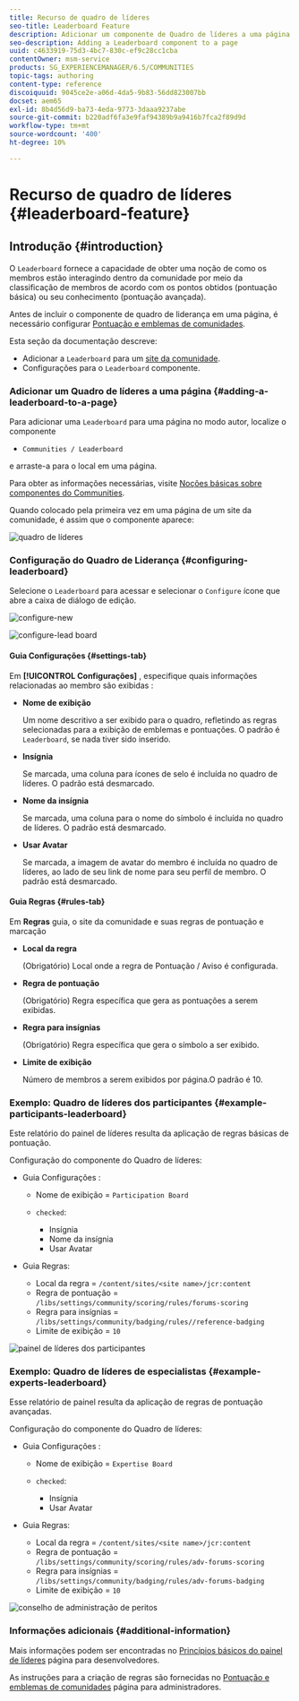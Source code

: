 ```yaml
---
title: Recurso de quadro de líderes
seo-title: Leaderboard Feature
description: Adicionar um componente de Quadro de líderes a uma página
seo-description: Adding a Leaderboard component to a page
uuid: c4633919-75d3-4bc7-830c-ef9c28cc1cba
contentOwner: msm-service
products: SG_EXPERIENCEMANAGER/6.5/COMMUNITIES
topic-tags: authoring
content-type: reference
discoiquuid: 9045ce2e-a06d-4da5-9b83-56dd823007bb
docset: aem65
exl-id: 8b4d56d9-ba73-4eda-9773-3daaa9237abe
source-git-commit: b220adf6fa3e9faf94389b9a9416b7fca2f89d9d
workflow-type: tm+mt
source-wordcount: '400'
ht-degree: 10%

---
```


# Recurso de quadro de líderes {#leaderboard-feature}

## Introdução {#introduction}

O `Leaderboard` fornece a capacidade de obter uma noção de como os membros estão interagindo dentro da comunidade por meio da classificação de membros de acordo com os pontos obtidos (pontuação básica) ou seu conhecimento (pontuação avançada).

Antes de incluir o componente de quadro de liderança em uma página, é necessário configurar [Pontuação e emblemas de comunidades](/help/communities/implementing-scoring.md).

Esta seção da documentação descreve:

* Adicionar a `Leaderboard` para um [site da comunidade](/help/communities/overview.md#community-sites).
* Configurações para o `Leaderboard` componente.

### Adicionar um Quadro de líderes a uma página {#adding-a-leaderboard-to-a-page}

Para adicionar uma `Leaderboard` para uma página no modo autor, localize o componente

* `Communities / Leaderboard`

e arraste-a para o local em uma página.

Para obter as informações necessárias, visite [Noções básicas sobre componentes do Communities](/help/communities/basics.md).

Quando colocado pela primeira vez em uma página de um site da comunidade, é assim que o componente aparece:

![quadro de líderes](assets/leaderboard.png)

### Configuração do Quadro de Liderança {#configuring-leaderboard}

Selecione o `Leaderboard` para acessar e selecionar o `Configure` ícone que abre a caixa de diálogo de edição.

![configure-new](assets/configure-new.png)

![configure-lead board](assets/configure-leaderboard.png)

#### Guia Configurações {#settings-tab}

Em **[!UICONTROL Configurações]** , especifique quais informações relacionadas ao membro são exibidas :

* **Nome de exibição**

   Um nome descritivo a ser exibido para o quadro, refletindo as regras selecionadas para a exibição de emblemas e pontuações.
O padrão é `Leaderboard`, se nada tiver sido inserido.

* **Insígnia**

   Se marcada, uma coluna para ícones de selo é incluída no quadro de líderes.
O padrão está desmarcado.

* **Nome da insígnia**

   Se marcada, uma coluna para o nome do símbolo é incluída no quadro de líderes.
O padrão está desmarcado.

* **Usar Avatar**

   Se marcada, a imagem de avatar do membro é incluída no quadro de líderes, ao lado de seu link de nome para seu perfil de membro.
O padrão está desmarcado.

#### Guia Regras {#rules-tab}

Em **Regras** guia, o site da comunidade e suas regras de pontuação e marcação

* **Local da regra**

   (Obrigatório) Local onde a regra de Pontuação / Aviso é configurada.

* **Regra de pontuação**

   (Obrigatório) Regra específica que gera as pontuações a serem exibidas.

* **Regra para insígnias**

   (Obrigatório) Regra específica que gera o símbolo a ser exibido.

* **Limite de exibição**

   Número de membros a serem exibidos por página.O padrão é 10.

### Exemplo: Quadro de líderes dos participantes {#example-participants-leaderboard}

Este relatório do painel de líderes resulta da aplicação de regras básicas de pontuação.

Configuração do componente do Quadro de líderes:

* Guia Configurações :

   * Nome de exibição = `Participation Board`
   * `checked`:

      * Insígnia
      * Nome da insígnia
      * Usar Avatar

* Guia Regras:

   * Local da regra = `/content/sites/<site name>/jcr:content`
   * Regra de pontuação = `/libs/settings/community/scoring/rules/forums-scoring`
   * Regra para insígnias = `/libs/settings/community/badging/rules//reference-badging`
   * Limite de exibição = `10`

![painel de líderes dos participantes](assets/participants-leaderboard.png)

### Exemplo: Quadro de líderes de especialistas {#example-experts-leaderboard}

Esse relatório de painel resulta da aplicação de regras de pontuação avançadas.

Configuração do componente do Quadro de líderes:

* Guia Configurações :

   * Nome de exibição = `Expertise Board`
   * `checked`:

      * Insígnia
      * Usar Avatar

* Guia Regras:

   * Local da regra = `/content/sites/<site name>/jcr:content`
   * Regra de pontuação = `/libs/settings/community/scoring/rules/adv-forums-scoring`
   * Regra para insígnias = `/libs/settings/community/badging/rules/adv-forums-badging`
   * Limite de exibição = `10`

![conselho de administração de peritos](assets/experts-leaderboard.png)

### Informações adicionais {#additional-information}

Mais informações podem ser encontradas no [Princípios básicos do painel de líderes](/help/communities/leaderboard.md) página para desenvolvedores.

As instruções para a criação de regras são fornecidas no [Pontuação e emblemas de comunidades](/help/communities/implementing-scoring.md) página para administradores.

